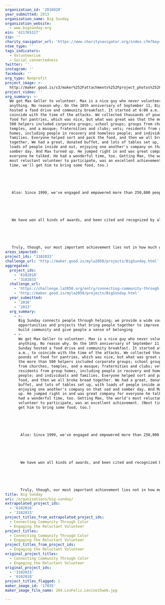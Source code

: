 ```yaml
---
organization_id: '2016020'
year_submitted: 2013
organization_name: Big Sunday
organization_website:
  - www.bigsunday.org
ein: '421765317'
zip: ''
charity_navigator_url: 'https://www.charitynavigator.org/index.cfm?bay=search.profile&ein=421765317'
ntee_type: ''
tags_indicators:
  - Volunteerism
  - Social connectedness
twitter: ''
instagram: ''
facebook: ''
org_type: Nonprofit
project_image: >-
  http://maker.good.is/s3/maker%252Fattachments%252Fproject_photos%252Fimages%252F17035%252Fdisplay%252F284.LosFeliz.Levine15web.jpg=c570x385
project_video: ''
org_summary: >-
  We got Max Geller to volunteer. Max is a nice guy who never volunteers for
  anything. No reason why. On the 10th anniversary of September 11, Big Sunday
  hosted a food drive and community breakfast. It started at 6:00 a.m., to
  coincide with the time of the attacks. We collected thousands of pounds of
  food for pantries, which was nice, but what was great was that the more than
  500 helpers included corporate groups; school groups; groups from churches,
  temples, and a mosque; fraternities and clubs; vets; residents from group
  homes, including people in recovery and homeless people; and individuals and
  families. Everyone helped sort and pack the food, and then we all broke bread
  together. We had a great, donated buffet, and lots of tables set up, with
  loads of people inside and out, enjoying one another's company on that sad and
  somber day. And Max turned up. He jumped right in and was great company for
  everyone he talked. He had a wonderful time, too. Getting Max, the world's
  most reluctant volunteer to participate, was an excellent achievement. (Next
  time, we'll get him to bring some food, too.)
   
   
   
   
   
   Also: Since 1999, we've engaged and empowered more than 250,000 people of all ages and backgrounds in thousands of community services projects throughout California. For many, helping at Big Sunday is the beginning of a longterm commitment to a nonprofit, whether it's Big Sunday or another group. We have worked with hundreds of nonprofits, both local and national. We have made major capital improvements at all kinds of nonprofit sites, including Phoenix House, The Venice Family Clinic, North Valley Rescue Mission, Operation Ready Families and many more. We have collected and donated tens of thousands of books; tens of thousands of pounds of food; truckloads of clothing; roomsful of furniture. We started as a single day or service and now have a year-round community calendar listing more than 1000 ways to help each year; Monthly on Melrose, which is a different special event for a different nonprofit, every month; our annual holiday giving list, with more than 150 ways to help at the holidays; Youth In Action, a special toolkit for civic-minded kids; The End of the Month Club, our monthly food drive to fight hunger; theBIGlist, our cool online wish list for nonprofits and donors; theARTlist, our upcoming list for all kinds of artists of all ages to publicize their work; and our ability to fill emergency needs by reaching out to the Big Sunday community.
   
   
   
   
   
   We have won all kinds of awards, and been cited and recognized by all kinds of nice and impressive groups.
   
   
   
   
   
   Truly, though, our most important achievement lies not in how much we've done, but the spirit in which we've done it. We are proud that we've brought many people to a new part of town, be it South Central or Beverly Hills, for the first time. We're proud of our ability to cross racial, religious, age, and socio-economic lines to bring nice people together to enjoy one another in all kinds of ways.
areas_impacted: ''
project_ids: '3102033'
challenge_url: 'http://maker.good.is/myla2050/projects/BigSunday.html'
aggregated:
  project_ids:
    - '6102018'
    - '3102033'
  challenge_url:
    - 'https://challenge.la2050.org/entry/connecting-community-through-color'
    - 'http://maker.good.is/myla2050/projects/BigSunday.html'
  year_submitted:
    - '2016'
    - '2013'
  org_summary:
    - >-
      Big Sunday connects people through helping; we provide a wide variety of
      opportunities and projects that bring people together to improve lives,
      build community and give people a sense of belonging
    - >-
      We got Max Geller to volunteer. Max is a nice guy who never volunteers for
      anything. No reason why. On the 10th anniversary of September 11, Big
      Sunday hosted a food drive and community breakfast. It started at 6:00
      a.m., to coincide with the time of the attacks. We collected thousands of
      pounds of food for pantries, which was nice, but what was great was that
      the more than 500 helpers included corporate groups; school groups; groups
      from churches, temples, and a mosque; fraternities and clubs; vets;
      residents from group homes, including people in recovery and homeless
      people; and individuals and families. Everyone helped sort and pack the
      food, and then we all broke bread together. We had a great, donated
      buffet, and lots of tables set up, with loads of people inside and out,
      enjoying one another's company on that sad and somber day. And Max turned
      up. He jumped right in and was great company for everyone he talked. He
      had a wonderful time, too. Getting Max, the world's most reluctant
      volunteer to participate, was an excellent achievement. (Next time, we'll
      get him to bring some food, too.)
       
       
       
       
       
       Also: Since 1999, we've engaged and empowered more than 250,000 people of all ages and backgrounds in thousands of community services projects throughout California. For many, helping at Big Sunday is the beginning of a longterm commitment to a nonprofit, whether it's Big Sunday or another group. We have worked with hundreds of nonprofits, both local and national. We have made major capital improvements at all kinds of nonprofit sites, including Phoenix House, The Venice Family Clinic, North Valley Rescue Mission, Operation Ready Families and many more. We have collected and donated tens of thousands of books; tens of thousands of pounds of food; truckloads of clothing; roomsful of furniture. We started as a single day or service and now have a year-round community calendar listing more than 1000 ways to help each year; Monthly on Melrose, which is a different special event for a different nonprofit, every month; our annual holiday giving list, with more than 150 ways to help at the holidays; Youth In Action, a special toolkit for civic-minded kids; The End of the Month Club, our monthly food drive to fight hunger; theBIGlist, our cool online wish list for nonprofits and donors; theARTlist, our upcoming list for all kinds of artists of all ages to publicize their work; and our ability to fill emergency needs by reaching out to the Big Sunday community.
       
       
       
       
       
       We have won all kinds of awards, and been cited and recognized by all kinds of nice and impressive groups.
       
       
       
       
       
       Truly, though, our most important achievement lies not in how much we've done, but the spirit in which we've done it. We are proud that we've brought many people to a new part of town, be it South Central or Beverly Hills, for the first time. We're proud of our ability to cross racial, religious, age, and socio-economic lines to bring nice people together to enjoy one another in all kinds of ways.
title: Big Sunday
uri: /organizations/big-sunday/
extrapolated_project_ids:
  - '6102018'
  - '3102033'
project_titles_from_extrapolated_project_ids:
  - Connecting Community Through Color
  - Engaging the Reluctant Volunteer
project_titles:
  - Connecting Community Through Color
  - Engaging the Reluctant Volunteer
project_titles_from_project_ids:
  - Engaging the Reluctant Volunteer
original_project_titles:
  - Connecting Community Through Color
  - Engaging the Reluctant Volunteer
original_project_ids:
  - '3102033'
  - '6102018'
project_titles_flagged: 1
maker_image_id: '17035'
maker_image_file_name: 284.LosFeliz.Levine15web.jpg

---
```

